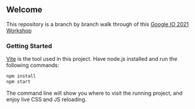 ## Welcome

This repository is a branch by branch walk through of this [Google IO 2021 Workshop](#)

### Getting Started

[Vite](https://vitejs.dev/) is the tool used in this project. Have node.js installed and run the following commands:

```bash
npm install
npm start
```

The command line will show you where to visit the running project, and enjoy live CSS and JS reloading. 
